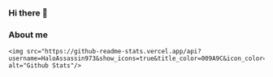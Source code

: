 ### Hi there 👋

### About me


<p align="center">

    <img src="https://github-readme-stats.vercel.app/api?username=HaloAssassin973&show_icons=true&title_color=009A9C&icon_color=C4C5C7&count_private=true&hide_title=true" alt="Github Stats"/>

</p>
